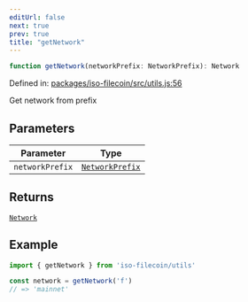 ```yaml
---
editUrl: false
next: true
prev: true
title: "getNetwork"
---
```


```ts
function getNetwork(networkPrefix: NetworkPrefix): Network
```

Defined in: [packages/iso-filecoin/src/utils.js:56](https://github.com/hugomrdias/filecoin/blob/main/packages/iso-filecoin/src/utils.js#L56)

Get network from prefix

## Parameters

| Parameter | Type |
| ------ | ------ |
| `networkPrefix` | [`NetworkPrefix`](/api/iso-filecoin/utils/type-aliases/networkprefix/) |

## Returns

[`Network`](/api/iso-filecoin/types/type-aliases/network/)

## Example

```ts twoslash
import { getNetwork } from 'iso-filecoin/utils'

const network = getNetwork('f')
// => 'mainnet'
